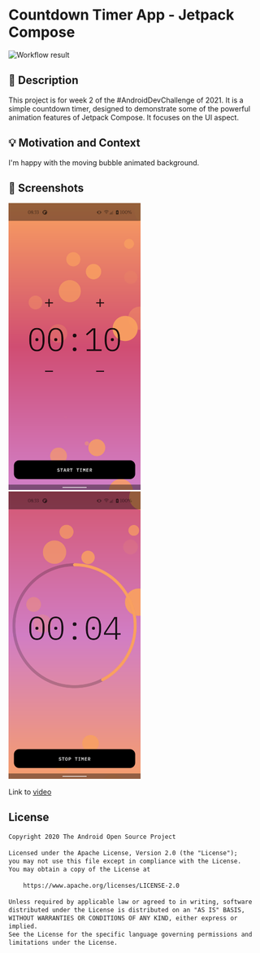# Countdown Timer App - Jetpack Compose

<!--- Replace <OWNER> with your Github Username and <REPOSITORY> with the name of your repository. -->
<!--- You can find both of these in the url bar when you open your repository in github. -->
![Workflow result](https://github.com/riggaroo/countdown-timer-compose/workflows/Check/badge.svg)


## :scroll: Description
<!--- Describe your app in one or two sentences -->
This project is for week 2 of the #AndroidDevChallenge of 2021. It is a simple countdown timer,
 designed to demonstrate some of the powerful animation features of Jetpack Compose.
 It focuses on the UI aspect.

## :bulb: Motivation and Context
<!--- Optionally point readers to interesting parts of your submission. -->
<!--- What are you especially proud of? -->
I'm happy with the moving bubble animated background.

## :camera_flash: Screenshots
<!-- You can add more screenshots here if you like -->
<img src="/results/screenshot_1.png" width="260">&emsp;<img src="/results/screenshot_2.png" width="260">

Link to [video](/results/video.mp4)

## License
```
Copyright 2020 The Android Open Source Project

Licensed under the Apache License, Version 2.0 (the "License");
you may not use this file except in compliance with the License.
You may obtain a copy of the License at

    https://www.apache.org/licenses/LICENSE-2.0

Unless required by applicable law or agreed to in writing, software
distributed under the License is distributed on an "AS IS" BASIS,
WITHOUT WARRANTIES OR CONDITIONS OF ANY KIND, either express or implied.
See the License for the specific language governing permissions and
limitations under the License.
```